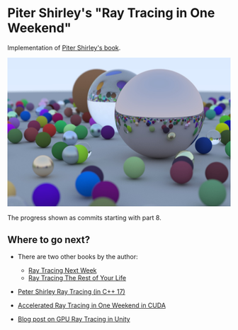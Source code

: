 # Piter Shirley's "Ray Tracing in One Weekend"

Implementation of [Piter Shirley's book](https://raytracing.github.io/books/RayTracingInOneWeekend.html).

![final image](/pics/final_img.jpg "final result")

The progress shown as commits starting with part 8.

## Where to go next? 
- There are two other books by the author:
    - [Ray Tracing Next Week](https://raytracing.github.io/books/RayTracingTheNextWeek.html)
    - [Ray Tracing The Rest of Your Life](https://raytracing.github.io/books/RayTracingTheRestOfYourLife.html)
- [Peter Shirley Ray Tracing (in C++ 17)](https://github.com/define-private-public/PSRayTracing)

- [Accelerated Ray Tracing in One Weekend in CUDA](https://developer.nvidia.com/blog/accelerated-ray-tracing-cuda/)
- [Blog post on GPU Ray Tracing in Unity](https://medium.com/@jcowles/gpu-ray-tracing-in-one-weekend-3e7d874b3b0f)